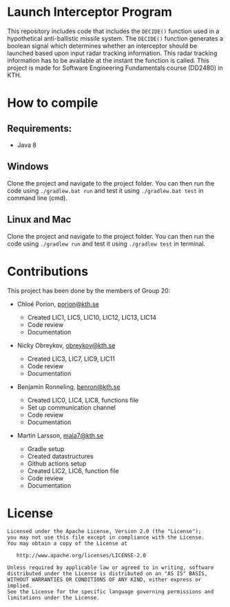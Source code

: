 # Launch Interceptor Program

This repository includes code that includes the ``` DECIDE() ``` function used in a hypothetical anti-ballistic missile system. The ``` DECIDE() ``` function generates a boolean signal which determines whether an interceptor should be launched based upon input radar tracking information. This radar tracking information has to be available at the instant the function is called. This project is made for Software Engineering Fundamentals course (DD2480) in KTH.

# How to compile
## Requirements:
- Java 8
## Windows
Clone the project and navigate to the project folder. You can then run the code using ```./gradlew.bat run``` and test it using ```./gradlew.bat test``` in command line (cmd).


## Linux and Mac

Clone the project and navigate to the project folder. You can then run the code using ```./gradlew run``` and test it using ```./gradlew test``` in terminal.


# Contributions

This project has been done by the members of Group 20: 

- Chloé Porion, porion@kth.se
    - Created LIC1, LIC5, LIC10, LIC12, LIC13, LIC14
    - Code review
    - Documentation

- Nicky Obreykov, obreykov@kth.se
    - Created LIC3, LIC7, LIC9, LIC11
    - Code review
    - Documentation

- Benjamin Ronneling, benron@kth.se
    - Created LIC0, LIC4, LIC8, functions file
    - Set up communication channel
    - Code review
    - Documentation

   
- Martin Larsson, mala7@kth.se
    - Gradle setup
    - Created datastructures 
    - Github actions setup
    - Created LIC2, LIC6, function file  
    - Code review
    - Documentation


# License
```
Licensed under the Apache License, Version 2.0 (the "License");
you may not use this file except in compliance with the License.
You may obtain a copy of the License at

   http://www.apache.org/licenses/LICENSE-2.0

Unless required by applicable law or agreed to in writing, software
distributed under the License is distributed on an "AS IS" BASIS,
WITHOUT WARRANTIES OR CONDITIONS OF ANY KIND, either express or implied.
See the License for the specific language governing permissions and
limitations under the License.

```


